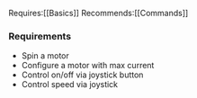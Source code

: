 Requires:[[Basics]]
Recommends:[[Commands]]


### Requirements
- Spin a motor
- Configure a motor with max current
- Control on/off via joystick button
- Control speed via joystick
